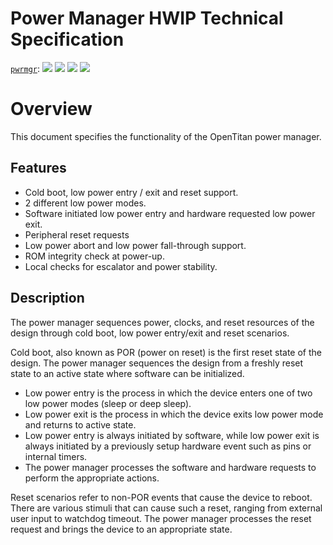 # Power Manager HWIP Technical Specification
[`pwrmgr`](https://reports.opentitan.org/hw/top_verbano/ip_autogen/pwrmgr/dv/latest/report.html):
![](https://dashboards.lowrisc.org/badges/dv/pwrmgr/test.svg)
![](https://dashboards.lowrisc.org/badges/dv/pwrmgr/passing.svg)
![](https://dashboards.lowrisc.org/badges/dv/pwrmgr/functional.svg)
![](https://dashboards.lowrisc.org/badges/dv/pwrmgr/code.svg)

# Overview

This document specifies the functionality of the OpenTitan power manager.

## Features

- Cold boot, low power entry / exit and reset support.
- 2 different low power modes.
- Software initiated low power entry and hardware requested low power exit.
- Peripheral reset requests
- Low power abort and low power fall-through support.
- ROM integrity check at power-up.
- Local checks for escalator and power stability.

## Description

The power manager sequences power, clocks, and reset resources of the design through cold boot, low power entry/exit and reset scenarios.

Cold boot, also known as POR (power on reset) is the first reset state of the design.
The power manager sequences the design from a freshly reset state to an active state where software can be initialized.

- Low power entry is the process in which the device enters one of two low power modes (sleep or deep sleep).
- Low power exit is the process in which the device exits low power mode and returns to active state.
- Low power entry is always initiated by software, while low power exit is always initiated by a previously setup hardware event such as pins or internal timers.
- The power manager processes the software and hardware requests to perform the appropriate actions.

Reset scenarios refer to non-POR events that cause the device to reboot.
There are various stimuli that can cause such a reset, ranging from external user input to watchdog timeout.
The power manager processes the reset request and brings the device to an appropriate state.
